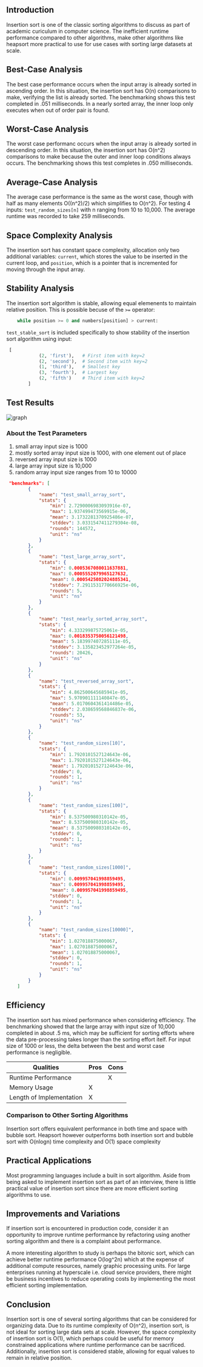 
## Introduction
Insertion sort is one of the classic sorting algorithms to discuss as part of academic curiculum in computer science. The inefficient runtime performance compared to other algorithms, make other algorithms like heapsort more practical to use for use cases with sorting large datasets at scale.


## Best-Case Analysis
The best case performance occurs when the input array is already sorted in ascending order. In this situation, the insertion sort has O(n) comparisons to make, verifying the list is already sorted. The benchmarking shows this test completed in .051 milliseconds. In a nearly sorted array, the inner loop only executes when out of order pair is found.


## Worst-Case Analysis
The worst case performanc occurs when the input array is already sorted in descending order. In this situation, the insertion sort has O(n^2) comparisons to make because the outer and inner loop conditions always occurs. The benchmarking shows this test completes in .050 milliseconds.


## Average-Case Analysis
The average case performance is the same as the worst case, though with half as many elements O((n^2)/2) which simplifies to O(n^2).
For testing 4 inputs: `test_random_sizes[n]` with n ranging from 10 to 10,000. The average runtime was recorded to take 259 milliseconds.


## Space Complexity Analysis
The insertion sort has constant space complexity, allocation only two additional variables: `current`, which stores the value to be inserted in the current loop, and `position`, which is a pointer that is incremented for moving through the input array.


## Stability Analysis
The insertion sort algorithm is stable, allowing equal elemenents to maintain relative position. This is possible becuse of the `>=` operator:
```python
    while position >= 0 and numbers[position] > current:
```
`test_stable_sort` is included specifically to show stability of the insertion sort algorithm using input:
```python
 [
            (2, 'first'),   # First item with key=2
            (2, 'second'),  # Second item with key=2
            (1, 'third'),   # Smallest key
            (3, 'fourth'),  # Largest key
            (2, 'fifth')    # Third item with key=2
        ]
```

## Test Results
![graph](results/benchmark_20250525_051402.svg)

### About the Test Parameters
1. small array input size is 1000
2. mostly sorted array input size is 1000, with one element out of place
3. reversed array input size is 1000
4. large array input size is 10,000
5. random array input size ranges from 10 to 10000
```json
 "benchmarks": [
        {
            "name": "test_small_array_sort",
            "stats": {
                "min": 2.7290006983093916e-07,
                "max": 1.937499473569915e-06,
                "mean": 3.1732281370925486e-07,
                "stddev": 3.0331547411279304e-08,
                "rounds": 144572,
                "unit": "ns"
            }
        },
        {
            "name": "test_large_array_sort",
            "stats": {
                "min": 0.0005367080011637881,
                "max": 0.0005552079965127632,
                "mean": 0.0005425082024885341,
                "stddev": 7.2911531770666925e-06,
                "rounds": 5,
                "unit": "ns"
            }
        },
        {
            "name": "test_nearly_sorted_array_sort",
            "stats": {
                "min": 4.333299875725061e-05,
                "max": 0.0018353750056121498,
                "mean": 5.183997407285111e-05,
                "stddev": 3.135823452977264e-05,
                "rounds": 20426,
                "unit": "ns"
            }
        },
        {
            "name": "test_reversed_array_sort",
            "stats": {
                "min": 4.862500645685941e-05,
                "max": 5.970901111140847e-05,
                "mean": 5.0170604361414486e-05,
                "stddev": 2.038659568846837e-06,
                "rounds": 53,
                "unit": "ns"
            }
        },
        {
            "name": "test_random_sizes[10]",
            "stats": {
                "min": 1.7920101527124643e-06,
                "max": 1.7920101527124643e-06,
                "mean": 1.7920101527124643e-06,
                "stddev": 0,
                "rounds": 1,
                "unit": "ns"
            }
        },
        {
            "name": "test_random_sizes[100]",
            "stats": {
                "min": 8.537500980310142e-05,
                "max": 8.537500980310142e-05,
                "mean": 8.537500980310142e-05,
                "stddev": 0,
                "rounds": 1,
                "unit": "ns"
            }
        },
        {
            "name": "test_random_sizes[1000]",
            "stats": {
                "min": 0.009957041998859495,
                "max": 0.009957041998859495,
                "mean": 0.009957041998859495,
                "stddev": 0,
                "rounds": 1,
                "unit": "ns"
            }
        },
        {
            "name": "test_random_sizes[10000]",
            "stats": {
                "min": 1.027018875000067,
                "max": 1.027018875000067,
                "mean": 1.027018875000067,
                "stddev": 0,
                "rounds": 1,
                "unit": "ns"
            }
        }
    ]
```

## Efficiency
The insertion sort has mixed performance when considering efficiency. The benchmarking showed that the large array with input size of 10,000 completed in about .5 ms, which may be sufficient for sorting efforts where the data pre-processing takes longer than the sorting effort itelf. For input size of 1000 or less, the delta between the best and worst case performance is negligible.

| Qualities | Pros | Cons |
|-----------|------|------|
| Runtime Performance ||X|
| Memory Usage |X|||
| Length of Implementation |X|

### Comparison to Other Sorting Algorithms
Insertion sort offers equivalent performance in both time and space with bubble sort. Heapsort however outperforms both insertion sort and bubble sort with O(nlogn) time complexity and O(1) space complexity

## Practical Applications
Most programming languages include a built in sort algorithm. Aside from being asked to implement insertion sort as part of an interview, there is little practical value of insertion sort since there are more efficient sorting algorithms to use.

## Improvements and Variations
If insertion sort is encountered in production code, consider it an opportunity to improve runtime performance by refactoring using another sorting algorithm and there is a complaint about performance.

A more interesting algorithm to study is perhaps the bitonic sort, which can achieve better runtime performance O(log^2n) which at the expense of additional compute resources, namely graphic processing units. For large enterprises running at hyperscale i.e. cloud service providers, there might be business incentives to reduce operating costs by implementing the most efficient sorting implementation.

## Conclusion
Insertion sort is one of several sorting algorithms that can be considered for organizing data. Due to its runtime complexity of O(n^2), insertion sort, is not ideal for sorting large data sets at scale. However, the space complexity of insertion sort is O(1), which perhaps could be useful for memory constrained applications where runtime performance can be sacrificed. Additionally, insertion sort is considered stable, allowing for equal values to remain in relative position.